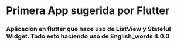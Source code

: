# Primera App sugerida por Flutter
### Aplicacion en flutter que hace uso de ListView y Stateful Widget. Todo esto haciendo uso de English_words 4.0.0